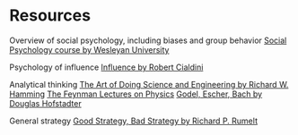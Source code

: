 # Resources

Overview of social psychology, including biases and group behavior
[Social Psychology course by Wesleyan University](https://www.coursera.org/learn/social-psychology)

Psychology of influence
[Influence by Robert Cialdini](https://www.goodreads.com/book/show/28815.Influence)

Analytical thinking
[The Art of Doing Science and Engineering by Richard W. Hamming](https://worrydream.com/refs/Hamming_1997_-_The_Art_of_Doing_Science_and_Engineering.pdf)
[The Feynman Lectures on Physics](https://www.feynmanlectures.caltech.edu/)
[Godel, Escher, Bach by Douglas Hofstadter](https://www.goodreads.com/book/show/24113.G_del_Escher_Bach)

General strategy
[Good Strategy, Bad Strategy by Richard P. Rumelt](https://www.goodreads.com/book/show/11721966-good-strategy-bad-strategy)
